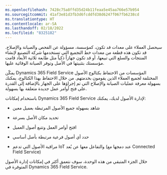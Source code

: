 ```yaml
---
ms.openlocfilehash: 7428c75a8ffd35d24b11feaa5e45aa766e57b954
ms.sourcegitcommit: 41af3e81d3fb3d6fcddfd38d6247f067fb6238cd
ms.translationtype: HT
ms.contentlocale: ar-SA
ms.lasthandoff: 02/18/2022
ms.locfileid: "8325182"
---
```

سيحصل العملاء على معدات قد تكون، كمؤسسة، مسؤولة عن الفحص والصيانة والإصلاح. قد تكون هذه قطعة من معدات خط التجميع التي تستخدمها شركة التصنيع لإنشاء المنتجات والسلع التي تبيعها، أو قد تكون جهازاً ذكياً مثل طابعة ثلاثية الأبعاد قامت مؤسستك بتثبيتها في الأصل وتوفر الصيانة الوقائية عليها. 

يمكّن Dynamics 365 Field Service المؤسسات من الاحتفاظ بكتالوج الأصول المختلفة لجميع العملاء الذين يقومون بخدمتهم. من خلال الاحتفاظ بهذا الكتالوج، يمكنك بسهولة معرفة عمليات الصيانة والإصلاح التي تم إجراؤها على الجهاز بالإضافة إلى القدرة على فتح أوامر عمل جديدة متعلقة بها بسهولة. 

باستخدام إمكانات Dynamics 365 Field Service لإدارة الأصول لديك، يمكنك:

- شاهد بسهولة جميع الأصول المرتبطة بعميل معين 

- تحديد مكان الأصل بسرعة

- افتح أوامر العمل وتتبع أصول العميل

- حدد أي أصول فرعية مرتبطة بأصل أساسي 

- مراقبة الأصول التي تدعم IoT والتفاعل معها عن بُعد (عند دمجها مع Connected Field Service) 

خلال الجزء المتبقي من هذه الوحدة، سوف نتعمق أكثر في إمكانات إدارة الأصول المتوفرة في Dynamics 365 Field Service. 



